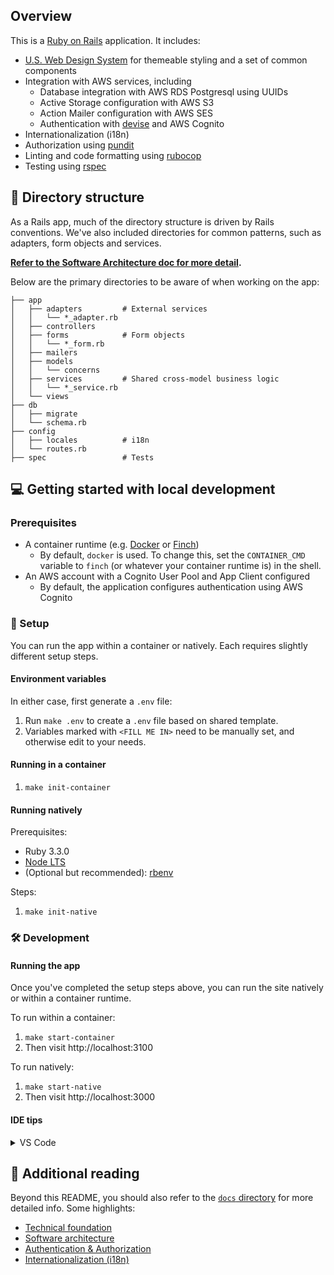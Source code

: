 ## Overview

This is a [Ruby on Rails](https://rubyonrails.org/) application. It includes:

- [U.S. Web Design System](https://designsystem.digital.gov/) for themeable styling and a set of common components
- Integration with AWS services, including
  - Database integration with AWS RDS Postgresql using UUIDs
  - Active Storage configuration with AWS S3
  - Action Mailer configuration with AWS SES
  - Authentication with [devise](https://github.com/heartcombo/devise) and AWS Cognito
- Internationalization (i18n)
- Authorization using [pundit](https://github.com/varvet/pundit)
- Linting and code formatting using [rubocop](https://rubocop.org/)
- Testing using [rspec](https://rspec.info)

## 📂 Directory structure

As a Rails app, much of the directory structure is driven by Rails conventions. We've also included directories for common patterns, such as adapters, form objects and services.

**[Refer to the Software Architecture doc for more detail](../docs/app-rails/software-architecture.md).**

Below are the primary directories to be aware of when working on the app:

```
├── app
│   ├── adapters         # External services
│   │   └── *_adapter.rb
│   ├── controllers
│   ├── forms            # Form objects
│   │   └── *_form.rb
│   ├── mailers
│   ├── models
│   │   └── concerns
│   ├── services         # Shared cross-model business logic
│   │   └── *_service.rb
│   └── views
├── db
│   ├── migrate
│   └── schema.rb
├── config
│   ├── locales          # i18n
│   └── routes.rb
├── spec                 # Tests
```

## 💻 Getting started with local development

### Prerequisites

- A container runtime (e.g. [Docker](https://www.docker.com/) or [Finch](https://github.com/runfinch/finch))
  - By default, `docker` is used. To change this, set the `CONTAINER_CMD` variable to `finch` (or whatever your container runtime is) in the shell.
- An AWS account with a Cognito User Pool and App Client configured
  - By default, the application configures authentication using AWS Cognito

### 💾 Setup

You can run the app within a container or natively. Each requires slightly different setup steps.

#### Environment variables

In either case, first generate a `.env` file:

1. Run `make .env` to create a `.env` file based on shared template.
1. Variables marked with `<FILL ME IN>` need to be manually set, and otherwise edit to your needs.

#### Running in a container

1. `make init-container`

#### Running natively

Prerequisites:

- Ruby 3.3.0
- [Node LTS](https://nodejs.org/en)
- (Optional but recommended): [rbenv](https://github.com/rbenv/rbenv)

Steps:

1. `make init-native`

### 🛠️ Development

#### Running the app

Once you've completed the setup steps above, you can run the site natively or within a container runtime.

To run within a container:

1. `make start-container`
1. Then visit http://localhost:3100

To run natively:

1. `make start-native`
1. Then visit http://localhost:3000

#### IDE tips

<details>
<summary>VS Code</summary>

##### Recommended extensions

- [Ruby LSP](https://marketplace.visualstudio.com/items?itemName=Shopify.ruby-lsp)
- [Simple ERB](https://marketplace.visualstudio.com/items?itemName=vortizhe.simple-ruby-erb), for tag autocomplete and snippets

</details>

## 📇 Additional reading

Beyond this README, you should also refer to the [`docs` directory](../docs/app-rails) for more detailed info. Some highlights:

- [Technical foundation](../docs/app-rails/technical-foundation.md)
- [Software architecture](../docs/app-rails/software-architecture.md)
- [Authentication & Authorization](../docs/app-rails/auth.md)
- [Internationalization (i18n)](../docs/app-rails/internationalization.md)
